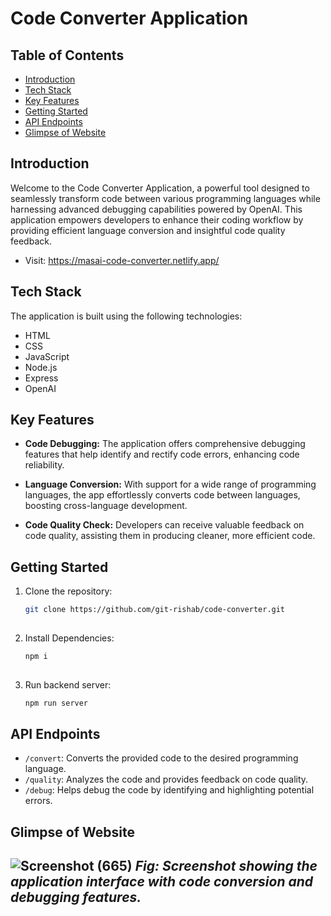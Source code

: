 # Code Converter Application

## Table of Contents

- [Introduction](#introduction)
- [Tech Stack](#tech-stack)
- [Key Features](#key-features)
- [Getting Started](#getting-started)
- [API Endpoints](#api-endpoints)
- [Glimpse of Website](#glimpse-of-website)

## Introduction

Welcome to the Code Converter Application, a powerful tool designed to seamlessly transform code between various programming languages while harnessing advanced debugging capabilities powered by OpenAI. This application empowers developers to enhance their coding workflow by providing efficient language conversion and insightful code quality feedback.

- Visit: https://masai-code-converter.netlify.app/

## Tech Stack

The application is built using the following technologies:

- HTML
- CSS
- JavaScript
- Node.js
- Express
- OpenAI

## Key Features

- **Code Debugging:** The application offers comprehensive debugging features that help identify and rectify code errors, enhancing code reliability.

- **Language Conversion:** With support for a wide range of programming languages, the app effortlessly converts code between languages, boosting cross-language development.

- **Code Quality Check:** Developers can receive valuable feedback on code quality, assisting them in producing cleaner, more efficient code.

## Getting Started

1. Clone the repository:

   ```bash
   git clone https://github.com/git-rishab/code-converter.git
  
2. Install Dependencies:

   ```bash
   npm i
  
3. Run backend server:

   ```bash
   npm run server

## API Endpoints

- `/convert`: Converts the provided code to the desired programming language.
- `/quality`: Analyzes the code and provides feedback on code quality.
- `/debug`: Helps debug the code by identifying and highlighting potential errors.

## Glimpse of Website

![Screenshot (665)](https://github.com/git-rishab/code-converter/assets/114337213/8c4f3acb-7cfb-42a2-b7be-df60003a36cd)
*Fig: Screenshot showing the application interface with code conversion and debugging features.*
---
